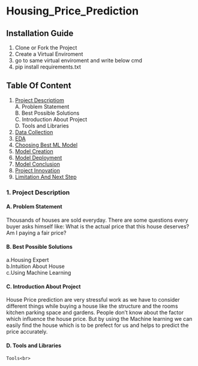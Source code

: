 # Housing_Price_Prediction

## Installation Guide
1. Clone or Fork the Project
2. Create a Virtual Enviroment
3. go to same virtual enviroment and write below cmd
4. pip install requirements.txt



## Table Of Content
1. [Project Descriptiom]()<br>
    A. Problem Statement<br>
    B. Best Possible Solutions<br>
    C. Introduction About Project<br>
    D. Tools and Libraries
2. [Data Collection]()
3. [EDA]()
4. [Choosing Best ML Model]()
5. [Model Creation]()
6. [Model Deployment]()
7. [Model Conclusion]()
8. [Project Innovation]()
9. [Limitation And Next Step]()



### 1. Project Description
#### A. Problem Statement

Thousands of houses are sold everyday. There are some questions every buyer asks himself like: What is the actual price that this house deserves? Am I paying a fair price?

#### B. Best Possible Solutions
a.Housing Expert<br>
b.Intuition About House<br>
c.Using Machine Learning

#### C. Introduction About Project
House Price prediction are very stressful work as we have to consider different things while buying a house like the structure and the rooms kitchen parking space and gardens. 
People don’t know about the factor which influence the house price.
But by using the Machine learning we can easily find the house which is to be prefect for us and helps to predict the price accurately.

#### D. Tools and Libraries
    Tools<br>



